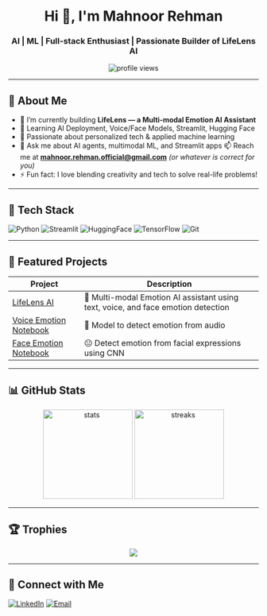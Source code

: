 <h1 align="center">Hi 👋, I'm Mahnoor Rehman</h1>
<h3 align="center">AI | ML | Full-stack Enthusiast | Passionate Builder of LifeLens AI</h3>

<p align="center">
  <img src="https://komarev.com/ghpvc/?username=Mahnoor402-beep&label=Profile%20views&color=0e75b6&style=flat" alt="profile views" />
</p>

---

## 🌟 About Me
- 🔭 I’m currently building **LifeLens — a Multi-modal Emotion AI Assistant**
- 🧠 Learning AI Deployment, Voice/Face Models, Streamlit, Hugging Face
- 🌱 Passionate about personalized tech & applied machine learning
- 💬 Ask me about AI agents, multimodal ML, and Streamlit apps
📫 Reach me at **mahnoor.rehman.official@gmail.com** *(or whatever is correct for you)*
- ⚡ Fun fact: I love blending creativity and tech to solve real-life problems!

---

## 🚀 Tech Stack

![Python](https://img.shields.io/badge/Python-3670A0?logo=python&logoColor=white&style=for-the-badge)
![Streamlit](https://img.shields.io/badge/Streamlit-FF4B4B?logo=streamlit&logoColor=white&style=for-the-badge)
![HuggingFace](https://img.shields.io/badge/HuggingFace-%23FFB636?logo=huggingface&logoColor=black&style=for-the-badge)
![TensorFlow](https://img.shields.io/badge/TensorFlow-FF6F00?logo=tensorflow&logoColor=white&style=for-the-badge)
![Git](https://img.shields.io/badge/Git-F05032?logo=git&logoColor=white&style=for-the-badge)

---

## 📌 Featured Projects

| Project | Description |
|--------|-------------|
| [LifeLens AI](https://github.com/MahnoorRehman11/lifelens-ai) | 🎯 Multi-modal Emotion AI assistant using text, voice, and face emotion detection |
| [Voice Emotion Notebook](https://github.com/Mahnoor402-beep/VoiceEmotion) | 🎤 Model to detect emotion from audio |
| [Face Emotion Notebook](https://github.com/Mahnoor402-beep/FaceEmotion) | 😐 Detect emotion from facial expressions using CNN |

---

## 📊 GitHub Stats

<p align="center">
  <img src="https://github-readme-stats.vercel.app/api?username=Mahnoor402-beep&show_icons=true&theme=radical" alt="stats" height="180"/>
  <img src="https://github-readme-streak-stats.herokuapp.com/?user=Mahnoor402-beep&theme=radical" alt="streaks" height="180"/>
</p>

---

## 🏆 Trophies

<p align="center">
  <img src="https://github-profile-trophy.vercel.app/?username=Mahnoor402-beep&theme=algolia&no-bg=true&no-frame=true" />
</p>

---

## 🔗 Connect with Me

[![LinkedIn](https://img.shields.io/badge/-LinkedIn-blue?style=for-the-badge&logo=Linkedin&logoColor=white)](https://www.linkedin.com/in/mahnoor-rehman-abbasi/)
[![Email](https://img.shields.io/badge/-Email-red?style=for-the-badge&logo=gmail&logoColor=white)](mailto:mahnoor.rehman.official@gmail.com)
